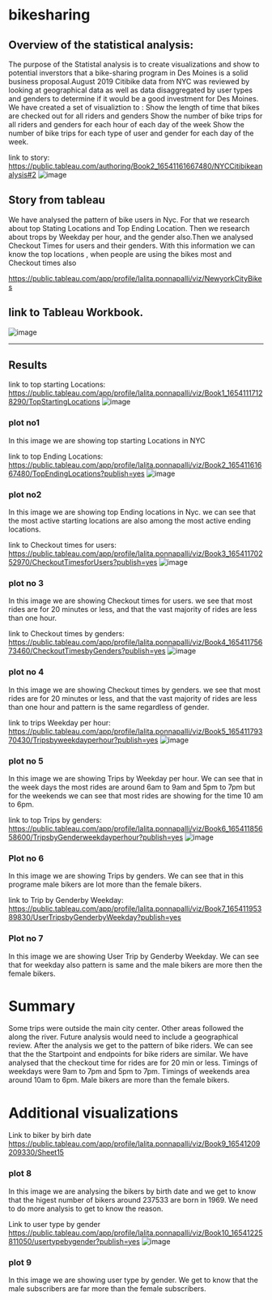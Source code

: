 # bikesharing

## Overview of the statistical analysis:

The purpose of the Statistal analysis is to create visualizations and show to potential inverstors that a bike-sharing program in Des Moines is a solid business proposal.August 2019 Citibike data from NYC was reviewed by looking at geographical data as well as data disaggregated by user types and genders to determine if it would be a good investment for Des Moines. We have created a set of visualiztion to :
Show the length of time that bikes are checked out for all riders and genders
Show the number of bike trips for all riders and genders for each hour of each day of the week
Show the number of bike trips for each type of user and gender for each day of the week.

link to story:
https://public.tableau.com/authoring/Book2_16541161667480/NYCCitibikeanalysis#2
![image](https://user-images.githubusercontent.com/100485119/172712354-5e9a4008-b34c-46d2-ae2c-6e523a27ba00.png)

## Story from tableau
We have analysed the pattern of bike users in Nyc. For that we research about top Stating Locations and Top Ending Location. Then we research about trops by Weekday per hour, and the gender also.Then we analysed Checkout Times for users and their genders. With this information we can know the top locations , when people are using the bikes most and Checkout times also

https://public.tableau.com/app/profile/lalita.ponnapalli/viz/NewyorkCityBikes
## link to Tableau Workbook.
![image](https://user-images.githubusercontent.com/100485119/172712532-e2869f76-e47e-4e0b-b3d7-fad5ded0e937.png)
****

## Results
link to top starting Locations:
https://public.tableau.com/app/profile/lalita.ponnapalli/viz/Book1_16541117128290/TopStartingLocations
![image](https://user-images.githubusercontent.com/100485119/172712708-ad0eb4cd-fcbe-4db0-87c3-1c1bc55b1801.png)

### plot no1 
In this image we are showing top starting Locations in NYC

link to top Ending Locations:
https://public.tableau.com/app/profile/lalita.ponnapalli/viz/Book2_16541161667480/TopEndingLocations?publish=yes
![image](https://user-images.githubusercontent.com/100485119/172712960-0ecb2d51-33e7-4067-bd18-d22cfa2bdaa7.png)

### plot no2  
In this image we are showing top Ending locations in Nyc. we can see that the most active starting locations are also among the most active ending locations.

link to Checkout times for users:
https://public.tableau.com/app/profile/lalita.ponnapalli/viz/Book3_16541170252970/CheckoutTimesforUsers?publish=yes
![image](https://user-images.githubusercontent.com/100485119/172713173-0379d253-8c7e-469f-b10a-79f772ca0082.png)

### plot no 3 
In this image we are showing Checkout times for users. we see that most rides are for 20 minutes or less, and that the vast majority of rides are less than one hour.

link to Checkout times by genders:
https://public.tableau.com/app/profile/lalita.ponnapalli/viz/Book4_16541175673460/CheckoutTimesbyGenders?publish=yes
![image](https://user-images.githubusercontent.com/100485119/172713302-a36a81d5-a55b-4894-9c62-5e4687058f5c.png)

### plot no 4
In this image we are showing Checkout times by genders. we see that most rides are for 20 minutes or less, and that the vast majority of rides are less than one hour and pattern is the same regardless of gender.

link to trips Weekday per hour:
https://public.tableau.com/app/profile/lalita.ponnapalli/viz/Book5_16541179370430/Tripsbyweekdayperhour?publish=yes
![image](https://user-images.githubusercontent.com/100485119/172713389-5d9f046f-4414-4f91-8b39-92f4f9acab24.png)

### plot no 5
In this image we are showing Trips by Weekday per hour. We can see that in the week days the most rides are around 6am to 9am and 5pm to 7pm but for the weekends we can see that most rides are showing for the time 10 am to 6pm.

link to top  Trips by genders:
https://public.tableau.com/app/profile/lalita.ponnapalli/viz/Book6_16541185658600/TripsbyGenderweekdayperhour?publish=yes
![image](https://user-images.githubusercontent.com/100485119/172713488-ed561438-c85f-4562-b810-e0cc39d0007b.png)

### Plot no 6 
In this image we are showing Trips by genders. We can see that in this programe male bikers are lot more than the female bikers.

link to Trip by Genderby Weekday:
https://public.tableau.com/app/profile/lalita.ponnapalli/viz/Book7_16541195389830/UserTripsbyGenderbyWeekday?publish=yes
### Plot no 7
In this image we are showing User Trip by Genderby Weekday. We can see that for weekday also pattern is same and the male bikers are more then the female bikers.

# Summary
Some trips were outside the main city center. Other areas followed the along the river. Future analysis would need to include a geographical review.
After the analysis we get to the pattern of bike riders. 
We can see that the the Startpoint and endpoints for bike riders are similar.
We have analysed that the checkout time for rides are for 20 min or less.
Timings of weekdays were 9am to 7pm and 5pm to 7pm.
Timings of weekends area around 10am to 6pm.
Male bikers are more than the female bikers.
# Additional visualizations
Link to biker by birh date
https://public.tableau.com/app/profile/lalita.ponnapalli/viz/Book9_16541209209330/Sheet15
### plot 8
In this image we are analysing the bikers by birth date and we get to know that the higest number of bikers around  237533  are born in 1969. We need to do more analysis to get to know the reason.
 
Link to user type by gender
 https://public.tableau.com/app/profile/lalita.ponnapalli/viz/Book10_16541225811050/usertypebygender?publish=yes
 ![image](https://user-images.githubusercontent.com/100485119/172711849-e76654a2-dba3-4d80-8014-c16baa26c158.png)

  ### plot 9 
  In this image we are showing user type by gender. We get to know that the male subscribers are far more than the female subscribers. 

